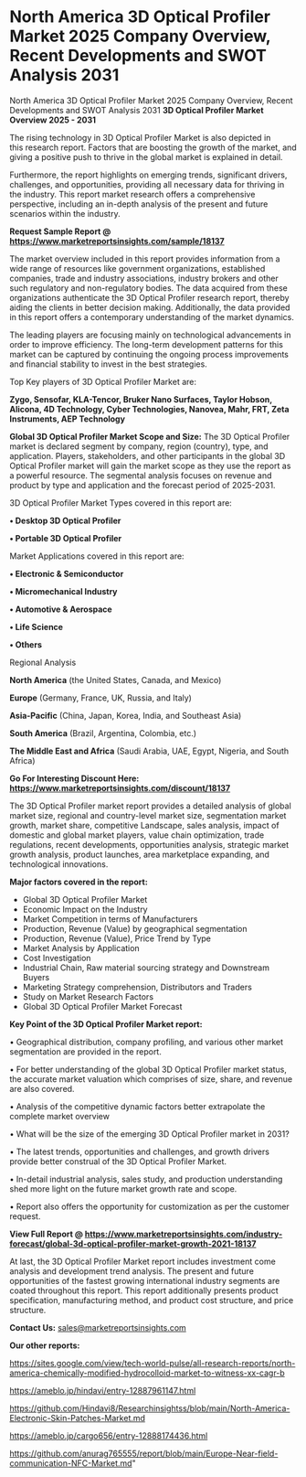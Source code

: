 # North America 3D Optical Profiler Market 2025 Company Overview, Recent Developments and SWOT Analysis 2031
North America 3D Optical Profiler Market 2025 Company Overview, Recent Developments and SWOT Analysis 2031
<Strong> 3D Optical Profiler Market Overview 2025 - 2031</strong>

The rising technology in 3D Optical Profiler Market is also depicted in this research report. Factors that are boosting the growth of the market, and giving a positive push to thrive in the global market is explained in detail.

Furthermore, the report highlights on emerging trends, significant drivers, challenges, and opportunities, providing all necessary data for thriving in the industry. This report market research offers a comprehensive perspective, including an in-depth analysis of the present and future scenarios within the industry.

<strong>Request Sample Report @ <a href=https://www.marketreportsinsights.com/sample/18137>https://www.marketreportsinsights.com/sample/18137</a></strong>

The market overview included in this report provides information from a wide range of resources like government organizations, established companies, trade and industry associations, industry brokers and other such regulatory and non-regulatory bodies. The data acquired from these organizations authenticate the 3D Optical Profiler research report, thereby aiding the clients in better decision making. Additionally, the data provided in this report offers a contemporary understanding of the market dynamics.

The leading players are focusing mainly on technological advancements in order to improve efficiency. The long-term development patterns for this market can be captured by continuing the ongoing process improvements and financial stability to invest in the best strategies.

Top Key players of 3D Optical Profiler Market are:

<strong>Zygo, Sensofar, KLA-Tencor, Bruker Nano Surfaces, Taylor Hobson, Alicona, 4D Technology, Cyber Technologies, Nanovea, Mahr, FRT, Zeta Instruments, AEP Technology</strong>

<strong><b>Global 3D Optical Profiler Market Scope and Size:</b></strong>
The 3D Optical Profiler market is declared segment by company, region (country), type, and application. Players, stakeholders, and other participants in the global 3D Optical Profiler market will gain the market scope as they use the report as a powerful resource. The segmental analysis focuses on revenue and product by type and application and the forecast period of 2025-2031.

3D Optical Profiler Market Types covered in this report are:

<strong>• Desktop 3D Optical Profiler

• Portable 3D Optical Profiler</strong>

Market Applications covered in this report are:

<strong>• Electronic & Semiconductor

• Micromechanical Industry

• Automotive & Aerospace

• Life Science

• Others</strong> 

Regional Analysis

<strong>North America</strong> (the United States, Canada, and Mexico)

<strong>Europe</strong> (Germany, France, UK, Russia, and Italy)

<strong>Asia-Pacific</strong> (China, Japan, Korea, India, and Southeast Asia)

<strong>South America</strong> (Brazil, Argentina, Colombia, etc.)

<strong>The Middle East and Africa</strong> (Saudi Arabia, UAE, Egypt, Nigeria, and South Africa)

<strong>Go For Interesting Discount Here: <a href=https://www.marketreportsinsights.com/discount/18137>https://www.marketreportsinsights.com/discount/18137</a></strong>

The 3D Optical Profiler market report provides a detailed analysis of global market size, regional and country-level market size, segmentation market growth, market share, competitive Landscape, sales analysis, impact of domestic and global market players, value chain optimization, trade regulations, recent developments, opportunities analysis, strategic market growth analysis, product launches, area marketplace expanding, and technological innovations.

<strong><b>Major factors covered in the report:</b></strong>
<ul>
  <li>Global 3D Optical Profiler Market </li>
  <li>Economic Impact on the Industry</li>
  <li>Market Competition in terms of Manufacturers</li>
  <li>Production, Revenue (Value) by geographical segmentation</li>
  <li>Production, Revenue (Value), Price Trend by Type</li>
  <li>Market Analysis by Application</li>
  <li>Cost Investigation</li>
  <li>Industrial Chain, Raw material sourcing strategy and Downstream Buyers</li>
  <li>Marketing Strategy comprehension, Distributors and Traders</li>
  <li>Study on Market Research Factors</li>
  <li>Global 3D Optical Profiler Market Forecast</li>
</ul>

<strong><b>Key Point of the 3D Optical Profiler Market report:</b></strong>

• Geographical distribution, company profiling, and various other market segmentation are provided in the report.

• For better understanding of the global 3D Optical Profiler market status, the accurate market valuation which comprises of size, share, and revenue are also covered.

• Analysis of the competitive dynamic factors better extrapolate the complete market overview

• What will be the size of the emerging 3D Optical Profiler market in 2031?

• The latest trends, opportunities and challenges, and growth drivers provide better construal of the 3D Optical Profiler Market.

• In-detail industrial analysis, sales study, and production understanding shed more light on the future market growth rate and scope.

• Report also offers the opportunity for customization as per the customer request.

<strong><b>View Full Report @ <a href=https://www.marketreportsinsights.com/industry-forecast/global-3d-optical-profiler-market-growth-2021-18137>https://www.marketreportsinsights.com/industry-forecast/global-3d-optical-profiler-market-growth-2021-18137</a></b></strong>


At last, the 3D Optical Profiler Market report includes investment come analysis and development trend analysis. The present and future opportunities of the fastest growing international industry segments are coated throughout this report. This report additionally presents product specification, manufacturing method, and product cost structure, and price structure.

<strong>Contact Us:</strong>
sales@marketreportsinsights.com

<strong>Our other reports:</strong>

<a href=https://sites.google.com/view/tech-world-pulse/all-research-reports/north-america-chemically-modified-hydrocolloid-market-to-witness-xx-cagr-b>https://sites.google.com/view/tech-world-pulse/all-research-reports/north-america-chemically-modified-hydrocolloid-market-to-witness-xx-cagr-b</a>

<a href=https://ameblo.jp/hindavi/entry-12887961147.html>https://ameblo.jp/hindavi/entry-12887961147.html</a>

<a href=https://github.com/Hindavi8/Researchinsightss/blob/main/North-America-Electronic-Skin-Patches-Market.md>https://github.com/Hindavi8/Researchinsightss/blob/main/North-America-Electronic-Skin-Patches-Market.md</a>

<a href=https://ameblo.jp/cargo656/entry-12888174436.html>https://ameblo.jp/cargo656/entry-12888174436.html</a>

<a href=https://github.com/anurag765555/report/blob/main/Europe-Near-field-communication-NFC-Market.md>https://github.com/anurag765555/report/blob/main/Europe-Near-field-communication-NFC-Market.md</a>"
